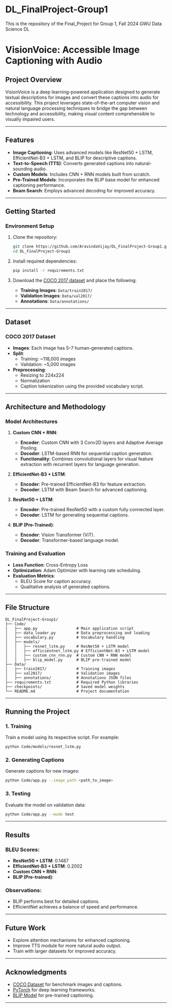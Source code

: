 # DL_FinalProject-Group1
This is the repository of the Final_Project for Group 1, Fall 2024 GWU Data Science DL


# VisionVoice: Accessible Image Captioning with Audio

## Project Overview
VisionVoice is a deep learning-powered application designed to generate textual descriptions for images and convert these captions into audio for accessibility. This project leverages state-of-the-art computer vision and natural language processing techniques to bridge the gap between technology and accessibility, making visual content comprehensible to visually impaired users.

---

## Features
- **Image Captioning**: Uses advanced models like ResNet50 + LSTM, EfficientNet-B3 + LSTM, and BLIP for descriptive captions.
- **Text-to-Speech (TTS)**: Converts generated captions into natural-sounding audio.
- **Custom Models**: Includes CNN + RNN models built from scratch.
- **Pre-Trained Models**: Incorporates the BLIP base model for enhanced captioning performance.
- **Beam Search**: Employs advanced decoding for improved accuracy.

---

## Getting Started

### Environment Setup
1. Clone the repository:
   ```bash
   git clone https://github.com/AravindaVijay/DL_FinalProject-Group1.git
   cd DL_FinalProject-Group1
   ```

2. Install required dependencies:
   ```bash
   pip install -r requirements.txt
   ```

3. Download the [COCO 2017 dataset](https://cocodataset.org/#download) and place the following:
   - **Training Images**: `Data/train2017/`
   - **Validation Images**: `Data/val2017/`
   - **Annotations**: `Data/annotations/`

---

## Dataset
### COCO 2017 Dataset
- **Images**: Each image has 5–7 human-generated captions.
- **Split**:
  - Training: ~118,000 images
  - Validation: ~5,000 images
- **Preprocessing**:
  - Resizing to 224x224
  - Normalization
  - Caption tokenization using the provided vocabulary script.

---

## Architecture and Methodology

### Model Architectures
1. **Custom CNN + RNN**:
   - **Encoder**: Custom CNN with 3 Conv2D layers and Adaptive Average Pooling.
   - **Decoder**: LSTM-based RNN for sequential caption generation.
   - **Functionality**: Combines convolutional layers for visual feature extraction with recurrent layers for language generation.

2. **EfficientNet-B3 + LSTM**:
   - **Encoder**: Pre-trained EfficientNet-B3 for feature extraction.
   - **Decoder**: LSTM with Beam Search for advanced captioning.

3. **ResNet50 + LSTM**:
   - **Encoder**: Pre-trained ResNet50 with a custom fully connected layer.
   - **Decoder**: LSTM for generating sequential captions.

4. **BLIP (Pre-Trained)**:
   - **Encoder**: Vision Transformer (ViT).
   - **Decoder**: Transformer-based language model.

### Training and Evaluation
- **Loss Function**: Cross-Entropy Loss
- **Optimization**: Adam Optimizer with learning rate scheduling.
- **Evaluation Metrics**:
  - BLEU Score for caption accuracy.
  - Qualitative analysis of generated captions.

---

## File Structure
```
DL_FinalProject-Group1/
├── Code/
│   ├── app.py                 # Main application script
│   ├── data_loader.py         # Data preprocessing and loading
│   ├── vocabulary.py          # Vocabulary handling
│   ├── models/
│   │   ├── resnet_lstm.py     # ResNet50 + LSTM model
│   │   ├── efficientnet_lstm.py # EfficientNet-B3 + LSTM model
│   │   ├── custom_cnn_rnn.py  # Custom CNN + RNN model
│   │   ├── blip_model.py      # BLIP pre-trained model
├── Data/
│   ├── train2017/             # Training images
│   ├── val2017/               # Validation images
│   ├── annotations/           # Annotations JSON files
├── requirements.txt           # Required Python libraries
├── checkpoints/               # Saved model weights
└── README.md                  # Project documentation
```

---

## Running the Project

### 1. Training
Train a model using its respective script. For example:
```bash
python Code/models/resnet_lstm.py
```

### 2. Generating Captions
Generate captions for new images:
```bash
python Code/app.py --image_path <path_to_image>
```

### 3. Testing
Evaluate the model on validation data:
```bash
python Code/app.py --mode test
```

---

## Results
### BLEU Scores:
- **ResNet50 + LSTM**: 0.1487
- **EfficientNet-B3 + LSTM**: 0.2002
- **Custom CNN + RNN**: 
- **BLIP (Pre-trained)**:

### Observations:
- BLIP performs best for detailed captions.
- EfficientNet achieves a balance of speed and performance.

---

## Future Work
- Explore attention mechanisms for enhanced captioning.
- Improve TTS module for more natural audio output.
- Train with larger datasets for improved accuracy.

---

## Acknowledgments
- [COCO Dataset](https://cocodataset.org/) for benchmark images and captions.
- [PyTorch](https://pytorch.org/) for deep learning frameworks.
- [BLIP Model](https://huggingface.co/Salesforce/blip) for pre-trained captioning.

---
